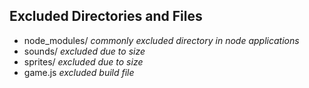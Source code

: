 ## Excluded Directories and Files

- node_modules/ _commonly excluded directory in node applications_
- sounds/ _excluded due to size_
- sprites/ _excluded due to size_
- game.js _excluded build file_